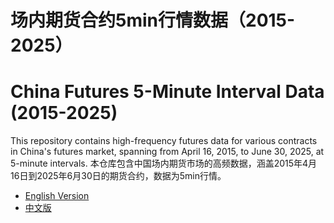 # 场内期货合约5min行情数据（2015-2025）
# China Futures 5-Minute Interval Data (2015-2025)

This repository contains high-frequency futures data for various contracts in China's futures market, spanning from April 16, 2015, to June 30, 2025, at 5-minute intervals.
本仓库包含中国场内期货市场的高频数据，涵盖2015年4月16日到2025年6月30日的期货合约，数据为5min行情。

- [English Version](README_eng.md)
- [中文版](README_zh.md)
